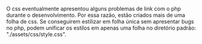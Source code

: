 O css eventualmente apresentou alguns problemas de link com o php durante o desenvolvimento. Por essa razão, estão criados mais de uma folha de css. Se conseguirem estilizar em folha única sem apresentar bugs no php, podem unificar os estilos em apenas uma folha no diretório padrão: "./assets/css/style.css".
